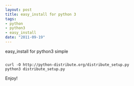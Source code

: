 ```yaml
--- 
layout: post
title: easy_install for python 3
tags: 
- python
- python3
- easy_install
date: "2011-09-19"
---
```

easy_install for python3 simple

<code>
curl -O http://python-distribute.org/distribute_setup.py
python3 distribute_setup.py
</code>

Enjoy!
